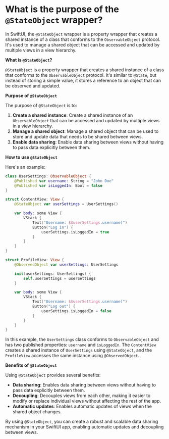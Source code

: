 # What is the purpose of the `@StateObject` wrapper?

In SwiftUI, the `@StateObject` wrapper is a property wrapper that creates a shared instance of a class that conforms to the `ObservableObject` protocol. It's used to manage a shared object that can be accessed and updated by multiple views in a view hierarchy.

**What is `@StateObject`?**

`@StateObject` is a property wrapper that creates a shared instance of a class that conforms to the `ObservableObject` protocol. It's similar to `@State`, but instead of storing a simple value, it stores a reference to an object that can be observed and updated.

**Purpose of `@StateObject`**

The purpose of `@StateObject` is to:

1. **Create a shared instance**: Create a shared instance of an `ObservableObject` that can be accessed and updated by multiple views in a view hierarchy.
2. **Manage a shared object**: Manage a shared object that can be used to store and update data that needs to be shared between views.
3. **Enable data sharing**: Enable data sharing between views without having to pass data explicitly between them.

**How to use `@StateObject`**

Here's an example:
```swift
class UserSettings: ObservableObject {
    @Published var username: String = "John Doe"
    @Published var isLoggedIn: Bool = false
}

struct ContentView: View {
    @StateObject var userSettings = UserSettings()

    var body: some View {
        VStack {
            Text("Username: $$userSettings.username)")
            Button("Log in") {
                userSettings.isLoggedIn = true
            }
        }
    }
}

struct ProfileView: View {
    @ObservedObject var userSettings: UserSettings

    init(userSettings: UserSettings) {
        self.userSettings = userSettings
    }

    var body: some View {
        VStack {
            Text("Username: $$userSettings.username)")
            Button("Log out") {
                userSettings.isLoggedIn = false
            }
        }
    }
}
```
In this example, the `UserSettings` class conforms to `ObservableObject` and has two published properties: `username` and `isLoggedIn`. The `ContentView` creates a shared instance of `UserSettings` using `@StateObject`, and the `ProfileView` accesses the same instance using `@ObservedObject`.

**Benefits of `@StateObject`**

Using `@StateObject` provides several benefits:

* **Data sharing**: Enables data sharing between views without having to pass data explicitly between them.
* **Decoupling**: Decouples views from each other, making it easier to modify or replace individual views without affecting the rest of the app.
* **Automatic updates**: Enables automatic updates of views when the shared object changes.

By using `@StateObject`, you can create a robust and scalable data sharing mechanism in your SwiftUI app, enabling automatic updates and decoupling between views.